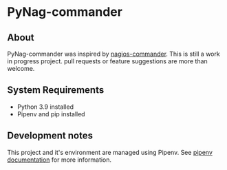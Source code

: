 # PyNag-commander

## About
PyNag-commander was inspired by [nagios-commander](https://github.com/brandonjbjelland/nagios_commander).
This is still a work in progress project.
pull requests or feature suggestions are more than welcome.

## System Requirements
* Python 3.9 installed
* Pipenv and pip installed

## Development notes
This project and it's environment are managed using Pipenv.
See [pipenv documentation](https://github.com/pypa/pipenv) for more information.

